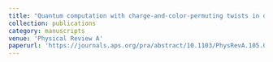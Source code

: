 ```yaml
---
title: "Quantum computation with charge-and-color-permuting twists in qudit color codes"
collection: publications
category: manuscripts
venue: 'Physical Review A'
paperurl: 'https://journals.aps.org/pra/abstract/10.1103/PhysRevA.105.022621'
---
```

